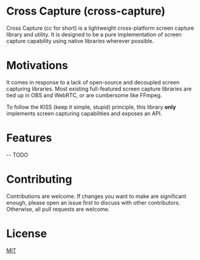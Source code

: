 # Cross Capture (cross-capture)
Cross Capture (cc for short) is a lightweight cross-platform screen capture library and utility. It is designed to be a pure implementation of screen capture capability using native libraries wherever possible.

# Motivations

It comes in response to a lack of open-source and decoupled screen capturing libraries. Most existing full-featured screen capture libraries are tied up in OBS and WebRTC, or are cumbersome like FFmpeg.

To follow the KISS (keep it simple, stupid) principle, this library **only** implements screen capturing capabilities and exposes an API.

# Features

-- TODO

# Contributing
Contributions are welcome. If changes you want to make are significant enough, please open an issue first to discuss with other contributors. Otherwise, all pull requests are welcome.

# License
[MIT](https://choosealicense.com/licenses/mit/)
